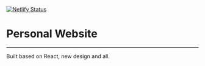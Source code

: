 [![Netlify Status](https://api.netlify.com/api/v1/badges/1b06f032-f3f7-4524-9a9d-c9f143fbe81c/deploy-status)](https://app.netlify.com/sites/oiwyn/deploys)

# Personal Website
---
Built based on React, new design and all.
